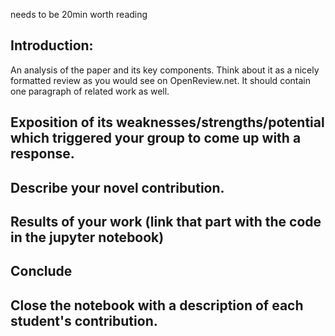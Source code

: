 needs to be 20min worth reading

## Introduction: 

An analysis of the paper and its key components. Think about it as a nicely formatted review as you would see on OpenReview.net. It should contain one paragraph of related work as well.

## Exposition of its weaknesses/strengths/potential which triggered your group to come up with a response.


## Describe your novel contribution.

## Results of your work (link that part with the code in the jupyter notebook)

## Conclude

## Close the notebook with a description of each student's contribution.


